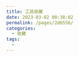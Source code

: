 ```yaml
---
title: 工具收藏
date: 2023-03-02 00:38:02
permalink: /pages/2d6556/
categories:
  - 收藏
tags:
  - 
---
```


